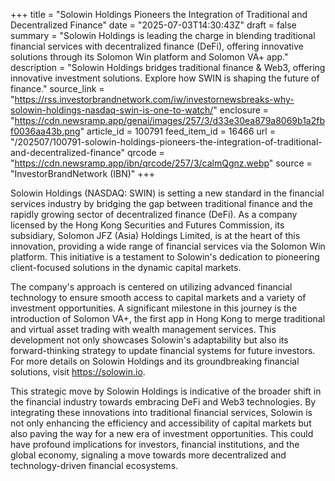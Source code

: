 +++
title = "Solowin Holdings Pioneers the Integration of Traditional and Decentralized Finance"
date = "2025-07-03T14:30:43Z"
draft = false
summary = "Solowin Holdings is leading the charge in blending traditional financial services with decentralized finance (DeFi), offering innovative solutions through its Solomon Win platform and Solomon VA+ app."
description = "Solowin Holdings bridges traditional finance & Web3, offering innovative investment solutions. Explore how SWIN is shaping the future of finance."
source_link = "https://rss.investorbrandnetwork.com/iw/investornewsbreaks-why-solowin-holdings-nasdaq-swin-is-one-to-watch/"
enclosure = "https://cdn.newsramp.app/genai/images/257/3/d33e30ea879a8069b1a2fbf0036aa43b.png"
article_id = 100791
feed_item_id = 16466
url = "/202507/100791-solowin-holdings-pioneers-the-integration-of-traditional-and-decentralized-finance"
qrcode = "https://cdn.newsramp.app/ibn/qrcode/257/3/calmQgnz.webp"
source = "InvestorBrandNetwork (IBN)"
+++

<p>Solowin Holdings (NASDAQ: SWIN) is setting a new standard in the financial services industry by bridging the gap between traditional finance and the rapidly growing sector of decentralized finance (DeFi). As a company licensed by the Hong Kong Securities and Futures Commission, its subsidiary, Solomon JFZ (Asia) Holdings Limited, is at the heart of this innovation, providing a wide range of financial services via the Solomon Win platform. This initiative is a testament to Solowin's dedication to pioneering client-focused solutions in the dynamic capital markets.</p><p>The company's approach is centered on utilizing advanced financial technology to ensure smooth access to capital markets and a variety of investment opportunities. A significant milestone in this journey is the introduction of Solomon VA+, the first app in Hong Kong to merge traditional and virtual asset trading with wealth management services. This development not only showcases Solowin's adaptability but also its forward-thinking strategy to update financial systems for future investors. For more details on Solowin Holdings and its groundbreaking financial solutions, visit <a href='https://solowin.io' rel='nofollow' target='_blank'>https://solowin.io</a>.</p><p>This strategic move by Solowin Holdings is indicative of the broader shift in the financial industry towards embracing DeFi and Web3 technologies. By integrating these innovations into traditional financial services, Solowin is not only enhancing the efficiency and accessibility of capital markets but also paving the way for a new era of investment opportunities. This could have profound implications for investors, financial institutions, and the global economy, signaling a move towards more decentralized and technology-driven financial ecosystems.</p>